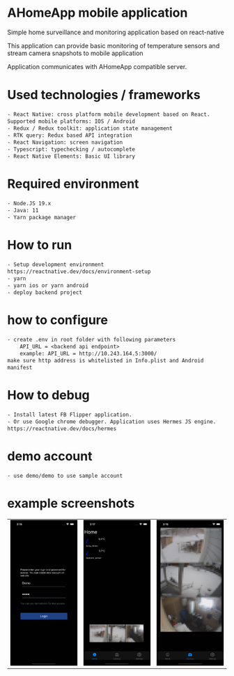 # AHomeApp mobile application
Simple home surveillance and monitoring application based on react-native

This application can provide basic monitoring of temperature sensors and stream
camera snapshots to mobile application


Application communicates with AHomeApp compatible server. 

# Used technologies / frameworks
    - React Native: cross platform mobile development based on React. Supported mobile platforms: IOS / Android 
    - Redux / Redux toolkit: application state management
    - RTK query: Redux based API integration
    - React Navigation: screen navigation
    - Typescript: typechecking / autocomplete
    - React Native Elements: Basic UI library


# Required environment
    - Node.JS 19.x
    - Java: 11
    - Yarn package manager


# How to run 
    - Setup development environment https://reactnative.dev/docs/environment-setup
    - yarn 
    - yarn ios or yarn android
    - deploy backend project 

# how to configure
    - create .env in root folder with following parameters
        API_URL = <backend api endpoint>
        example: API_URL = http://10.243.164.5:3000/
    make sure http address is whitelisted in Info.plist and Android manifest
    


# How to debug
    - Install latest FB Flipper application. 
    - Or use Google chrome debugger. Application uses Hermes JS engine. https://reactnative.dev/docs/hermes 


# demo account
    - use demo/demo to use sample account

# example screenshots
<table>
<tr><td><img alt="AhomeApp 1" width="170px" src="./demo/app_1.png"></td>
    <td><img alt="AhomeApp 2" width="170px" src="./demo/app_2.png"></td>
    <td><img alt="AhomeApp 3" width="170px" src="./demo/app_3.png"></td>
</tr>

</table>